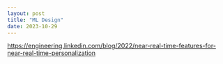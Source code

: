 ```yaml
---
layout: post
title: "ML Design"
date: 2023-10-29
---
```


https://engineering.linkedin.com/blog/2022/near-real-time-features-for-near-real-time-personalization